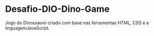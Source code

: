 # Desafio-DIO-Dino-Game
Jogo do Dinossauro criado com base nas ferramentas HTML, CSS e a linguagemJavaScript.
